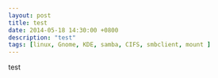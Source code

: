 ```yaml
---
layout: post
title: test
date: 2014-05-18 14:30:00 +0800
description: "test"
tags: [linux, Gnome, KDE, samba, CIFS, smbclient, mount ]
---
```



test
